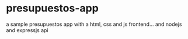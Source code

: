 # presupuestos-app
a sample presupuestos app with a html, css and js frontend... and nodejs and expressjs api
